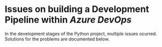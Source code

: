 # Issues on building a Development Pipeline within *Azure DevOps*

In the development stages of the Python project, multiple issues ocurred. Solutions for the problems are documented below.
